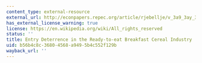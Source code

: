 ```yaml
---
content_type: external-resource
external_url: http://econpapers.repec.org/article/rjebellje/v_3a9_3ay_3a1978_3ai_3aautumn_3ap_3a305-327.htm
has_external_license_warning: true
license: https://en.wikipedia.org/wiki/All_rights_reserved
status: ''
title: Entry Deterrence in the Ready-to-eat Breakfast Cereal Industry
uid: b56b4c8c-3680-4568-a949-5b4c552f129b
wayback_url: ''
---
```

